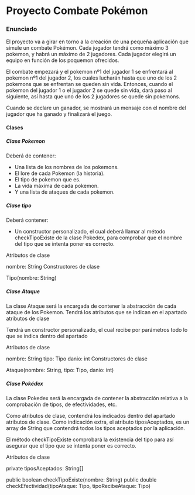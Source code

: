 # Proyecto Combate Pokémon

### Enunciado

El proyecto va a girar en torno a la creación de una pequeña aplicación que simule
un combate Pokémon. Cada jugador tendrá como máximo 3 pokemon, y habrá un máximo de
2 jugadores. Cada jugador elegirá un equipo en función de los poquemon ofrecidos.

El combate empezará y el pokemon nº1 del jugador 1 se enfrentará al pokemon nº1 del
jugador 2, los cuales lucharán hasta que uno de los 2 pokemons que se enfrentan se 
queden sin vida. Entonces, cuando el pokemon del jugador 1 o el jugador 2 se quede sin 
vida, dará paso al siguiente, así hasta que uno de los 2 jugadores se quede sin pokemons.

Cuando se declare un ganador, se mostrará un mensaje con el nombre del jugador que ha ganado
y finalizará el juego.


#### Clases

##### Clase Pokemon
Deberá de contener:

- Una lista de los nombres de los pokemons.
- El lore de cada Pokemon (la historia).
- El tipo de pokemon que es.
- La vida máxima de cada pokemon.
- Y una lista de ataques de cada pokemon.

##### Clase tipo
Deberá contener:

- Un constructor personalizado, el cual deberá llamar al método checkTipoExiste de la 
clase Pokedex, para comprobar que el nombre del tipo que se intenta poner es correcto.

Atributos de clase

nombre: String
Constructores de clase

Tipo(nombre: String)


##### Clase Ataque
La clase Ataque será la encargada de contener la abstracción de cada ataque de los Pokemon. Tendrá los atributos que se indican en el apartado atributos de clase

Tendrá un constructor personalizado, el cual recibe por parámetros todo lo que se indica dentro del apartado

Atributos de clase

nombre: String
tipo: Tipo
danio: int
Constructores de clase

Ataque(nombre: String, tipo: Tipo, danio: int)

##### Clase Pokédex
La clase Pokedex será la encargada de contener la abstracción relativa a la comprobación de tipos, de efectividades, etc.

Como atributos de clase, contendrá los indicados dentro del apartado atributos de clase. Como indicación extra, el atributo tiposAceptados, es un array de String que contendrá todos los tipos aceptados por la aplicación.

El método checkTipoExiste comprobará la existencia del tipo para así asegurar que el tipo que se intenta poner es correcto.

Atributos de clase

private tiposAceptados: String[]

public boolean checkTipoExiste(nombre: String)
public double checkEfectividad(tipoAtaque: Tipo, tipoRecibeAtaque: Tipo)